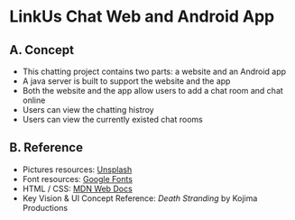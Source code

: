# LinkUs Chat Web and Android App

## A. Concept

- This chatting project contains two parts: a website and an Android app
- A java server is built to support the website and the app
- Both the website and the app allow users to add a chat room and chat online
- Users can view the chatting histroy
- Users can view the currently existed chat rooms



## B. Reference

- Pictures resources: [Unsplash](https://unsplash.com)
- Font resources: [Google Fonts](https://fonts.google.com)
- HTML / CSS: [MDN Web Docs](https://developer.mozilla.org/en-US/)
- Key Vision & UI Concept Reference: *Death Stranding* by Kojima Productions
